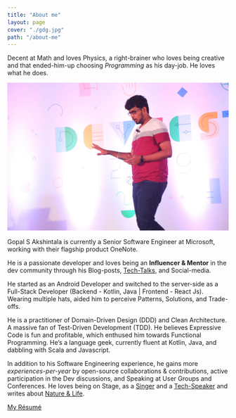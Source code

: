 ```yaml
---
title: "About me"
layout: page
cover: "./gdg.jpg"
path: "/about-me"
---
```


Decent at Math and loves Physics, a right-brainer who loves being creative and that ended-him-up choosing _Programming_ as his day-job. He loves what he does.

![Speaking at GDG Dev Fest, 2019](gdg.jpg)

Gopal S Akshintala is currently a Senior Software Engineer at Microsoft, working with their flagship product OneNote.

He is a passionate developer and loves being an **Influencer & Mentor** in the dev community through his Blog-posts, [Tech-Talks](./my-talks/), and Social-media.

He started as an Android Developer and switched to the server-side as a Full-Stack Developer (Backend - Kotlin, Java | Frontend - React Js). Wearing multiple hats, aided him to perceive Patterns, Solutions, and Trade-offs.

He is a practitioner of Domain-Driven Design (DDD) and Clean Architecture. A massive fan of Test-Driven Development (TDD). He believes Expressive Code is fun and profitable, which enthused him towards Functional Programming. He’s a language geek, currently fluent at Kotlin, Java, and dabbling with Scala and Javascript.

In addition to his Software Engineering experience, he gains more _experiences-per-year_ by open-source collaborations & contributions, active participation in the Dev discussions, and Speaking at User Groups and Conferences. He loves being on Stage, as a [Singer](http://bit.ly/agssc) and a [Tech-Speaker](https://overfullstack.ga/my-talks/) and writes about [Nature & Life](http://bit.ly/agslotw).

[My Résumé](http://bit.ly/ags-my-resume)
